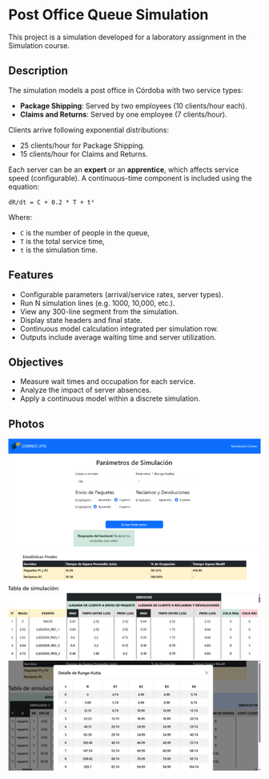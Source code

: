 # Post Office Queue Simulation

This project is a simulation developed for a laboratory assignment in the Simulation course.

## Description

The simulation models a post office in Córdoba with two service types:

- **Package Shipping**: Served by two employees (10 clients/hour each).
- **Claims and Returns**: Served by one employee (7 clients/hour).

Clients arrive following exponential distributions:
- 25 clients/hour for Package Shipping.
- 15 clients/hour for Claims and Returns.

Each server can be an **expert** or an **apprentice**, which affects service speed (configurable). A continuous-time component is included using the equation:

```
dR/dt = C + 0.2 * T + t²
```

Where:
- `C` is the number of people in the queue,
- `T` is the total service time,
- `t` is the simulation time.

## Features

- Configurable parameters (arrival/service rates, server types).
- Run N simulation lines (e.g. 1000, 10,000, etc.).
- View any 300-line segment from the simulation.
- Display state headers and final state.
- Continuous model calculation integrated per simulation row.
- Outputs include average waiting time and server utilization.

## Objectives

- Measure wait times and occupation for each service.
- Analyze the impact of server absences.
- Apply a continuous model within a discrete simulation.

## Photos

![Screenshot 1](assets/p1.png)
![Screenshot 2](assets/p2.png)
![Screenshot 3](assets/rk.png)


